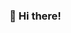 ### 👋 Hi there!

<!-- | <img align="center" src="https://github-readme-stats.vercel.app/api?username=move132&show_icons=true&include_all_commits=false&theme=radical&hide_border=true" alt="Anurag's github stats" /> | <img align="center" src="https://github-readme-stats.vercel.app/api/top-langs/?username=move132&layout=compact&theme=radical&hide_border=true" /> |
| ------------- | ------------- | --!>

